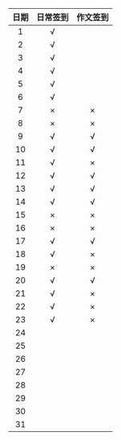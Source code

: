 | 日期 | 日常签到 | 作文签到 |
| :--: | :------: | :------: |
|  1   |    √     |          |
|  2   |    √     |          |
|  3   |    √     |          |
|  4   |    √     |          |
|  5   |    √     |          |
|  6   |    √     |          |
|  7   |    ×     |    ×     |
|  8   |    ×     |    ×     |
|  9   |    √     |    √     |
|  10  |    √     |    √     |
|  11  |    √     |    ×     |
|  12  |    √     |    √     |
|  13  |    √     |    √     |
|  14  |    √     |    √     |
|  15  |    ×     |    ×     |
|  16  |    ×     |    ×     |
|  17  |    √     |    √     |
|  18  |    √     |    ×     |
|  19  |    ×     |    ×     |
|  20  |    √     |    √     |
|  21  |    √     |    ×     |
|  22  |    √     |    ×     |
|  23  |    √     |    ×     |
|  24  |          |          |
|  25  |          |          |
|  26  |          |          |
|  27  |          |          |
|  28  |          |          |
|  29  |          |          |
|  30  |          |          |
|  31  |          |          |

